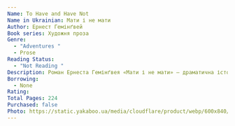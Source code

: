 ```yaml
---
Name: To Have and Have Not
Name in Ukrainian: Мати і не мати
Author: Ернест Гемінґвей
Book series: Художня проза
Genre:
  - "Adventures "
  - Prose
Reading Status:
  - "Not Reading "
Description: Роман Ернеста Гемінґвея «Мати і не мати» — драматична історія рибалки Гаррі Морґана, чесного чоловіка, якому довелося порушити власні принципи і стати контрабандистом, щоб прогодувати сім’ю. Низка рішень приводить Гаррі у світ багатих розпусних яхтсменів, і він наважується взятися за дуже небезпечну справу.  Цей гранично реалістичний роман Ернеста Гемінґвея висвітлює наслідки потужної економічної кризи — «Великої депресії», у його центрі — протиставлення багатства і бідності, людей, котрих злидні змушують ставати злочинцями, і тих, хто безтурботно насолоджується життям.
Borrowing:
  - None
Rating:
Total Pages: 224
Purchased: false
Photo: https://static.yakaboo.ua/media/cloudflare/product/webp/600x840/i/m/img097_5_49.jpg
---
```

